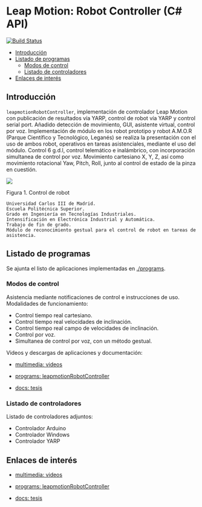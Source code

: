# Leap Motion: Robot Controller (C# API)

[![Build Status](https://travis-ci.org/davidvelascogarcia/leapmotionRobotController.svg?branch=develop)](https://travis-ci.org/davidvelascogarcia/leapmotionRobotController)

- [Introducción](#introducción)
- [Listado de programas](#listado-de-programas)
	- [Modos de control](#modos-de-control)
	- [Listado de controladores](#listado-de-controladores)
- [Enlaces de interés](#enlaces-de-interés)

## Introducción

`leapmotionRobotController`, implementación de controlador Leap Motion con publicación de resultados vía YARP, control de robot vía YARP y control serial port. Añadido detección de movimiento, GUI, asistente virtual, control por voz. Implementación de módulo en los robot prototipo y robot A.M.O.R (Parque Científico y Tecnológico, Leganés) se realiza la presentación con el uso de ambos robot, operativos en tareas asistenciales, mediante el uso del módulo. Control 6 g.d.l, control telemático e inalámbrico, con incorporación simultanea de control por voz.
Movimiento cartesiano X, Y, Z, así como movimiento rotacional Yaw, Pitch, Roll, junto al control de estado de la pinza en cuestión.

![](https://lh3.googleusercontent.com/dtyw1scpNiuBd87cPYhppHJS0Zyc6I07M88B2-K7aGxYgpquwL9oOyliU_XxuRS0PzHtvo88_Q=w640-h360-p)

Figura 1. Control de robot

```
Universidad Carlos III de Madrid.
Escuela Politécnica Superior.
Grado en Ingeniería en Tecnologías Industriales.
Intensificación en Electrónica Industrial y Automática.
Trabajo de fin de grado.
Módulo de reconocimiento gestual para el control de robot en tareas de asistencia.
```

## Listado de programas

Se ajunta el listo de aplicaciones implementadas en [./programs](./programs).

### Modos de control

Asistencia mediante notificaciones de control e instrucciones de uso.
Modalidades de funcionamiento:

- Control tiempo real cartesiano.
- Control tiempo real velocidades de inclinación.
- Control tiempo real campo de velocidades de inclinación.
- Control por voz.
- Simultanea de control por voz, con un método gestual.

Videos y descargas de aplicaciones y documentación:


- [multimedia: videos](https://www.youtube.com/watch?time_continue=2&v=DU1mztLFsmE)

- [programs: leapmotionRobotController](https://github.com/davidvelascogarcia)

- [docs: tesis](https://www.researchgate.net/publication/319902393_Modulo_de_reconocimiento_gestual_para_control_de_robot_en_tareas_de_asistencia)

### Listado de controladores

Listado de controladores adjuntos:

- Controlador Arduino
- Controlador Windows
- Controlador YARP


## Enlaces de interés

* [multimedia: videos](https://www.youtube.com/watch?time_continue=2&v=DU1mztLFsmE)

* [programs: leapmotionRobotController](https://github.com/davidvelascogarcia)

* [docs: tesis](https://www.researchgate.net/publication/319902393_Modulo_de_reconocimiento_gestual_para_control_de_robot_en_tareas_de_asistencia)
